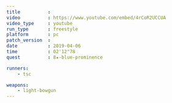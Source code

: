 ```yaml
---
title          :
video          : https://www.youtube.com/embed/4rCoR2UCCUA
video_type     : youtube
run_type       : freestyle
platform       : pc
patch_version  :
date           : 2019-04-06
time           : 02'12"78
quest          : 8★-blue-prominence

runners:
    - tsc

weapons:
    - light-bowgun
---
```

